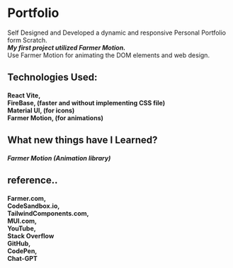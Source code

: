 # Portfolio

<p>Self Designed and Developed a dynamic and responsive Personal Portfolio form Scratch.<br><strong><i> My first project utilized Farmer Motion.</i></strong><br>Use Farmer Motion for animating the DOM elements and  web design.</p>

## Technologies Used:

#### <p>React Vite,<br>FireBase, (faster and without implementing CSS file)<br>Material UI, (for icons)<br>Farmer Motion, (for animations)<br></p>

## What new things have I Learned?

#### <p><i>Farmer Motion (Animation library)</i></p>


## reference..

#### <p>Farmer.com,<br>CodeSandbox.io,<br>TailwindComponents.com,<br>MUI.com,<br>YouTube,<br>Stack Overflow<br>GitHub,<br>CodePen,<br>Chat-GPT</p>
